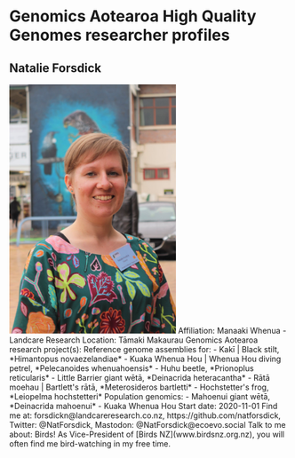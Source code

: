 # Genomics Aotearoa High Quality Genomes researcher profiles

## Natalie Forsdick

<img src="./images/NatForsdick.jpeg" alt="Profile photo of Natalie Forsdick" width="300">
Affiliation: Manaaki Whenua - Landcare Research
Location: Tāmaki Makaurau
Genomics Aotearoa research project(s):
    Reference genome assemblies for:
    - Kakī | Black stilt, *Himantopus novaezelandiae*
    - Kuaka Whenua Hou | Whenua Hou diving petrel, *Pelecanoides whenuahoensis*
    - Huhu beetle, *Prionoplus reticularis*
    - Little Barrier giant wētā, *Deinacrida heteracantha*
    - Rātā moehau | Bartlett's rātā, *Meterosideros bartletti*
    - Hochstetter's frog, *Leiopelma hochstetteri*
    Population genomics:
    - Mahoenui giant wētā, *Deinacrida mahoenui*
    - Kuaka Whenua Hou
Start date: 2020-11-01
Find me at: forsdickn@landcareresearch.co.nz, https://github.com/natforsdick, Twitter: @NatForsdick, Mastodon: @NatForsdick@ecoevo.social 
Talk to me about: Birds! As Vice-President of [Birds NZ](www.birdsnz.org.nz), you will often find me bird-watching in my free time. 
